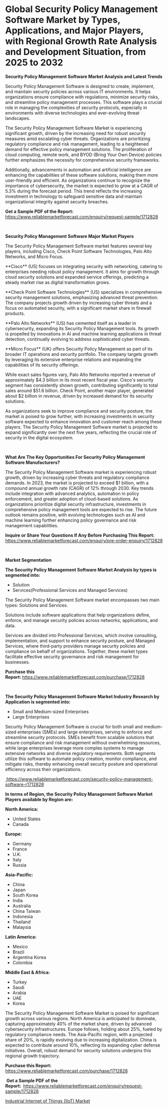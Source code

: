 <p><h1>Global Security Policy Management Software Market by Types, Applications, and Major Players, with Regional Growth Rate Analysis and Development Situation, from 2025 to 2032</h1></p><p><strong>Security Policy Management Software Market Analysis and Latest Trends</strong></p>
<p><p>Security Policy Management Software is designed to create, implement, and maintain security policies across various IT environments. It helps organizations ensure compliance with regulations, minimize security risks, and streamline policy management processes. This software plays a crucial role in managing the complexities of security protocols, especially in environments with diverse technologies and ever-evolving threat landscapes.</p><p>The Security Policy Management Software Market is experiencing significant growth, driven by the increasing need for robust security measures amid escalating cyber threats. Organizations are prioritizing regulatory compliance and risk management, leading to a heightened demand for effective policy management solutions. The proliferation of cloud computing, remote work, and BYOD (Bring Your Own Device) policies further emphasizes the necessity for comprehensive security frameworks. </p><p>Additionally, advancements in automation and artificial intelligence are enhancing the capabilities of these software solutions, making them more user-friendly and efficient. As organizations continue to recognize the importance of cybersecurity, the market is expected to grow at a CAGR of 5.3% during the forecast period. This trend reflects the increasing investment in technology to safeguard sensitive data and maintain organizational integrity against security breaches.</p></p>
<p><strong>Get a Sample PDF of the Report:&nbsp;</strong> <a href="https://www.reliablemarketforecast.com/enquiry/request-sample/1712828?utm_campaign=2876&utm_medium=2&utm_source=Github&utm_content=ia&utm_term=28032025&utm_id=security-policy-management-software">https://www.reliablemarketforecast.com/enquiry/request-sample/1712828</a></p>
<p>&nbsp;</p>
<p><strong>Security Policy Management Software Major Market Players</strong></p>
<p><p>The Security Policy Management Software market features several key players, including Cisco, Check Point Software Technologies, Palo Alto Networks, and Micro Focus. </p><p>**Cisco** (US) focuses on integrating security with networking, catering to enterprises needing robust policy management. It aims for growth through cloud security solutions and expanded service offerings, predicting a steady market rise as digital transformation grows.</p><p>**Check Point Software Technologies** (US) specializes in comprehensive security management solutions, emphasizing advanced threat prevention. The company projects growth driven by increasing cyber threats and a focus on automated security, with a significant market share in firewall products.</p><p>**Palo Alto Networks** (US) has cemented itself as a leader in cybersecurity, expanding its Security Policy Management tools. Its growth is propelled by innovations in AI and machine learning applications in threat detection, continually evolving to address sophisticated cyber threats.</p><p>**Micro Focus** (UK) offers Security Policy Management as part of its broader IT operations and security portfolio. The company targets growth by leveraging its extensive enterprise relations and expanding the capabilities of its security offerings.</p><p>While exact sales figures vary, Palo Alto Networks reported a revenue of approximately $4.3 billion in its most recent fiscal year. Cisco's security segment has consistently shown growth, contributing significantly to total sales around $51.6 billion. Check Point, another major player, generated about $2 billion in revenue, driven by increased demand for its security solutions.</p><p>As organizations seek to improve compliance and security posture, the market is poised to grow further, with increasing investments in security software expected to enhance innovation and customer reach among these players. The Security Policy Management Software market is projected to expand significantly over the next five years, reflecting the crucial role of security in the digital ecosystem.</p></p>
<p>&nbsp;</p>
<p><strong>What Are The Key Opportunities For Security Policy Management Software Manufacturers?</strong></p>
<p><p>The Security Policy Management Software market is experiencing robust growth, driven by increasing cyber threats and regulatory compliance demands. In 2023, the market is projected to exceed $1 billion, with a compound annual growth rate (CAGR) of 12% through 2030. Key trends include integration with advanced analytics, automation in policy enforcement, and greater adoption of cloud-based solutions. As organizations prioritize digital security infrastructure, investments in comprehensive policy management tools are expected to rise. The future outlook remains positive, with evolving technologies such as AI and machine learning further enhancing policy governance and risk management capabilities.</p></p>
<p><strong>Inquire or Share Your Questions If Any Before Purchasing This Report:</strong> <a href="https://www.reliablemarketforecast.com/enquiry/pre-order-enquiry/1712828?utm_campaign=2876&utm_medium=2&utm_source=Github&utm_content=ia&utm_term=28032025&utm_id=security-policy-management-software">https://www.reliablemarketforecast.com/enquiry/pre-order-enquiry/1712828</a></p>
<p>&nbsp;</p>
<p><strong>Market Segmentation</strong></p>
<p><strong>The Security Policy Management Software Market Analysis by types is segmented into:</strong></p>
<p><ul><li>Solution</li><li>Services(Professional Services and Managed Services)</li></ul></p>
<p><p>The Security Policy Management Software market encompasses two main types: Solutions and Services. </p><p>Solutions include software applications that help organizations define, enforce, and manage security policies across networks, applications, and data. </p><p>Services are divided into Professional Services, which involve consulting, implementation, and support to enhance security posture, and Managed Services, where third-party providers manage security policies and compliance on behalf of organizations. Together, these market types facilitate effective security governance and risk management for businesses.</p></p>
<p><strong>Purchase this Report:&nbsp;</strong><a href="https://www.reliablemarketforecast.com/purchase/1712828?utm_campaign=2876&utm_medium=2&utm_source=Github&utm_content=ia&utm_term=28032025&utm_id=security-policy-management-software">https://www.reliablemarketforecast.com/purchase/1712828</a></p>
<p>&nbsp;</p>
<p><strong>The Security Policy Management Software Market Industry Research by Application is segmented into:</strong></p>
<p><ul><li>Small and Medium-sized Enterprises</li><li>Large Enterprises</li></ul></p>
<p><p>Security Policy Management Software is crucial for both small and medium-sized enterprises (SMEs) and large enterprises, serving to enforce and streamline security protocols. SMEs benefit from scalable solutions that ensure compliance and risk management without overwhelming resources, while large enterprises leverage more complex systems to manage extensive networks and diverse regulatory requirements. Both segments utilize this software to automate policy creation, monitor compliance, and mitigate risks, thereby enhancing overall security posture and operational efficiency across their organizations.</p></p>
<p><a href="https://www.reliablemarketforecast.com/security-policy-management-software-r1712828?utm_campaign=2876&utm_medium=2&utm_source=Github&utm_content=ia&utm_term=28032025&utm_id=security-policy-management-software">&nbsp;https://www.reliablemarketforecast.com/security-policy-management-software-r1712828</a></p>
<p><strong>In terms of Region, the Security Policy Management Software Market Players available by Region are:</strong></p>
<p>
    <p> <strong> North America: </strong>
        <ul>
            <li>United States</li>
            <li>Canada</li>
        </ul>
        </p> 
    <p> <strong> Europe: </strong>
        <ul>
            <li>Germany</li>
            <li>France</li>
            <li>U.K.</li>
            <li>Italy</li>
            <li>Russia</li>
        </ul>
        </p> 
    <p> <strong> Asia-Pacific: </strong>
        <ul>
            <li>China</li>
            <li>Japan</li>
            <li>South Korea</li>
            <li>India</li>
            <li>Australia</li>
            <li>China Taiwan</li>
            <li>Indonesia</li>
            <li>Thailand</li>
            <li>Malaysia</li>
        </ul>
        </p> 
    <p> <strong> Latin America: </strong>
        <ul>
            <li>Mexico</li>
            <li>Brazil</li>
            <li>Argentina Korea</li>
            <li>Colombia</li>
        </ul>
        </p> 
    <p> <strong> Middle East & Africa: </strong>
        <ul>
            <li>Turkey</li>
            <li>Saudi</li>
            <li>Arabia</li>
            <li>UAE</li>
            <li>Korea</li>
        </ul>
    </p>
    </p>
<p><p>The Security Policy Management Software Market is poised for significant growth across various regions. North America is anticipated to dominate, capturing approximately 40% of the market share, driven by advanced cybersecurity infrastructures. Europe follows, holding about 25%, fueled by regulatory compliance needs. The Asia-Pacific region, with a projected share of 20%, is rapidly evolving due to increasing digitalization. China is expected to contribute around 10%, reflecting its expanding cyber defense initiatives. Overall, robust demand for security solutions underpins this regional growth trajectory.</p></p>
<p><strong>Purchase this Report: </strong><a href="https://www.reliablemarketforecast.com/purchase/1712828?utm_campaign=2876&utm_medium=2&utm_source=Github&utm_content=ia&utm_term=28032025&utm_id=security-policy-management-software">https://www.reliablemarketforecast.com/purchase/1712828</a></p>
<p>&nbsp;<strong>Get a Sample PDF of the Report:&nbsp;&nbsp;</strong><a href="https://www.reliablemarketforecast.com/enquiry/request-sample/1712828?utm_campaign=2876&utm_medium=2&utm_source=Github&utm_content=ia&utm_term=28032025&utm_id=security-policy-management-software">https://www.reliablemarketforecast.com/enquiry/request-sample/1712828</a></p>
<p><strong></strong></p>
<p><p><a href="https://github.com/penglatilles/Market-Research-Report-List-1/blob/main/industrial-internet-of-things-iiot-market.md?utm_campaign=2876&utm_medium=2&utm_source=Github&utm_content=ia&utm_term=28032025&utm_id=security-policy-management-software">Industrial Internet of Things (IIoT) Market</a></p></p>